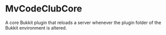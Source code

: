 # MvCodeClubCore
A core Bukkit plugin that reloads a server whenever the plugin folder of the Bukkit environment is altered.
